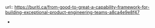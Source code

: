 url:: https://buriti.ca/from-good-to-great-a-capability-framework-for-building-exceptional-product-engineering-teams-a8ca4e9e8f47

-